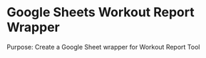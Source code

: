 # Google Sheets Workout Report Wrapper

Purpose: Create a Google Sheet wrapper for Workout Report Tool